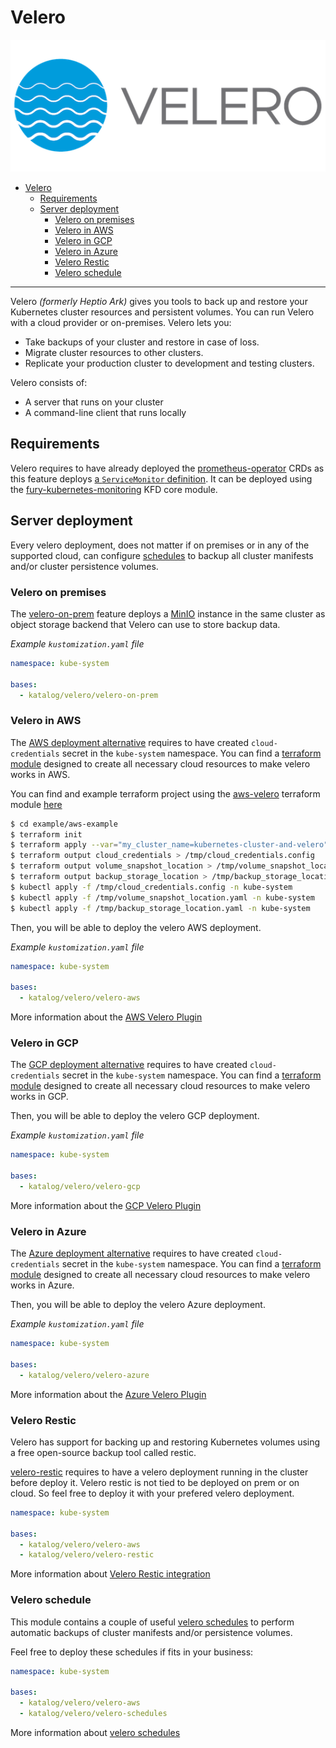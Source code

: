 # Velero

![Velero Logo](../../docs/assets/velero.png)

- [Velero](#velero)
  - [Requirements](#requirements)
  - [Server deployment](#server-deployment)
    - [Velero on premises](#velero-on-premises)
    - [Velero in AWS](#velero-in-aws)
    - [Velero in GCP](#velero-in-gcp)
    - [Velero in Azure](#velero-in-azure)
    - [Velero Restic](#velero-restic)
    - [Velero schedule](#velero-schedule)

___

Velero *(formerly Heptio Ark)* gives you tools to back up and restore your Kubernetes cluster resources and persistent
volumes. You can run Velero with a cloud provider or on-premises. Velero lets you:

- Take backups of your cluster and restore in case of loss.
- Migrate cluster resources to other clusters.
- Replicate your production cluster to development and testing clusters.

Velero consists of:

- A server that runs on your cluster
- A command-line client that runs locally


## Requirements

Velero requires to have already deployed the [prometheus-operator](https://github.com/coreos/prometheus-operator) CRDs
as this feature deploys [a `ServiceMonitor` definition](velero-base/serviceMonitor.yaml). It can be deployed using the
[fury-kubernetes-monitoring](https://github.com/sighupio/fury-kubernetes-monitoring) KFD core module.


## Server deployment

Every velero deployment, does not matter if on premises or in any of the supported cloud, can configure
[schedules](#velero-schedule) to backup all cluster manifests and/or cluster persistence volumes.


### Velero on premises

The [velero-on-prem](./velero-on-prem/) feature deploys a [MinIO](https://min.io/) instance in the same cluster as
object storage backend that Velero can use to store backup data.

*Example `kustomization.yaml` file*

```yaml
namespace: kube-system

bases:
  - katalog/velero/velero-on-prem
```

### Velero in AWS

The [AWS deployment alternative](./velero-aws) requires to have created `cloud-credentials` secret in the
`kube-system` namespace.
You can find a [terraform module](../../modules/aws-velero) designed to create all necessary cloud resources
to make velero works in AWS.

You can find and example terraform project using the [aws-velero](../../modules/aws-velero) terraform module
[here](../../example/aws-example/main.tf)

```bash
$ cd example/aws-example
$ terraform init
$ terraform apply --var="my_cluster_name=kubernetes-cluster-and-velero"
$ terraform output cloud_credentials > /tmp/cloud_credentials.config
$ terraform output volume_snapshot_location > /tmp/volume_snapshot_location.yaml
$ terraform output backup_storage_location > /tmp/backup_storage_location.yaml
$ kubectl apply -f /tmp/cloud_credentials.config -n kube-system
$ kubectl apply -f /tmp/volume_snapshot_location.yaml -n kube-system
$ kubectl apply -f /tmp/backup_storage_location.yaml -n kube-system
```

Then, you will be able to deploy the velero AWS deployment.

*Example `kustomization.yaml` file*

```yaml
namespace: kube-system

bases:
  - katalog/velero/velero-aws
```

More information about the [AWS Velero Plugin](https://github.com/vmware-tanzu/velero-plugin-for-aws)


### Velero in GCP

The [GCP deployment alternative](./velero-gcp) requires to have created `cloud-credentials` secret in the
`kube-system` namespace.
You can find a [terraform module](../../modules/gcp-velero) designed to create all necessary cloud resources
to make velero works in GCP.

Then, you will be able to deploy the velero GCP deployment.

*Example `kustomization.yaml` file*

```yaml
namespace: kube-system

bases:
  - katalog/velero/velero-gcp
```

More information about the [GCP Velero Plugin](https://github.com/vmware-tanzu/velero-plugin-for-gcp)


### Velero in Azure

The [Azure deployment alternative](./velero-azure) requires to have created `cloud-credentials` secret in the
`kube-system` namespace.
You can find a [terraform module](../../modules/azure-velero) designed to create all necessary cloud resources
to make velero works in Azure.

Then, you will be able to deploy the velero Azure deployment.

*Example `kustomization.yaml` file*

```yaml
namespace: kube-system

bases:
  - katalog/velero/velero-azure
```

More information about the [Azure Velero Plugin](https://github.com/vmware-tanzu/velero-plugin-for-microsoft-azure)


### Velero Restic

Velero has support for backing up and restoring Kubernetes volumes using a free open-source backup tool called restic.

[velero-restic](./velero-restic) requires to have a velero deployment running in the cluster before deploy it.
Velero restic is not tied to be deployed on prem or on cloud. So feel free to deploy it with your prefered velero
deployment.

```yaml
namespace: kube-system

bases:
  - katalog/velero/velero-aws
  - katalog/velero/velero-restic
```

More information about [Velero Restic integration](https://velero.io/docs/v1.3.1/restic/)

### Velero schedule

This module contains a couple of useful [velero schedules](velero-schedules) to perform automatic backups of cluster manifests and/or
persistence volumes.

Feel free to deploy these schedules if fits in your business:

```yaml
namespace: kube-system

bases:
  - katalog/velero/velero-aws
  - katalog/velero/velero-schedules
```

More information about
[velero schedules](https://github.com/vmware-tanzu/velero/blob/master/site/docs/master/api-types/schedule.md)